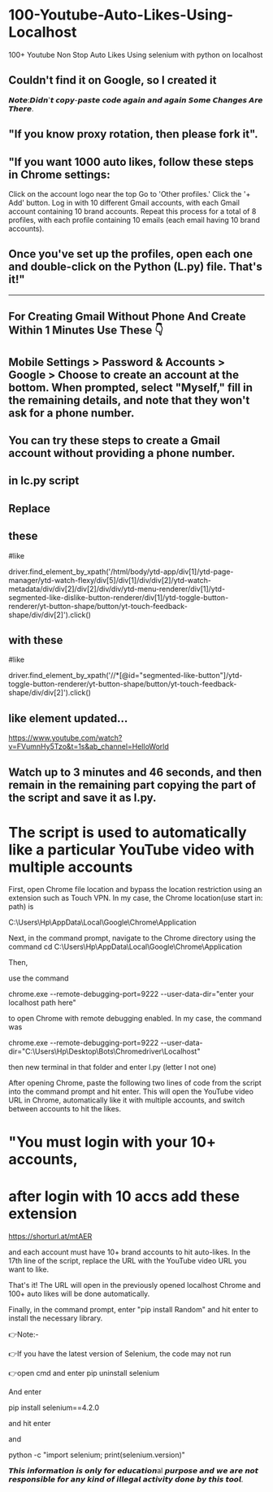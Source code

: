 # 100-Youtube-Auto-Likes-Using-Localhost

100+ Youtube Non Stop Auto Likes Using selenium with python on localhost

## Couldn't find it on Google, so I created it

𝙉𝙤𝙩𝙚:𝘿𝙞𝙙𝙣'𝙩 𝙘𝙤𝙥𝙮-𝙥𝙖𝙨𝙩𝙚 𝙘𝙤𝙙𝙚 𝙖𝙜𝙖𝙞𝙣 𝙖𝙣𝙙 𝙖𝙜𝙖𝙞𝙣 𝙎𝙤𝙢𝙚 𝘾𝙝𝙖𝙣𝙜𝙚𝙨 𝘼𝙧𝙚 𝙏𝙝𝙚𝙧𝙚.

## "If you know proxy rotation, then please fork it".

## "If you want 1000 auto likes, follow these steps in Chrome settings:

Click on the account logo near the top
Go to 'Other profiles.'
Click the '+ Add' button.
Log in with 10 different Gmail accounts, with each Gmail account containing 10 brand accounts.
Repeat this process for a total of 8 profiles, with each profile containing 10 emails (each email having 10 brand accounts).

## Once you've set up the profiles, open each one and double-click on the Python (L.py) file. That's it!"

--------------------------------------------------------------------------------------------------------------------------------

## For Creating Gmail Without Phone And Create Within 1 Minutes Use These 👇

## Mobile Settings > Password & Accounts > Google > Choose to create an account at the bottom. When prompted, select "Myself," fill in the remaining details, and note that they won't ask for a phone number.

## You can try these steps to create a Gmail account without providing a phone number.

## in lc.py script

## Replace 
## these  

#like 

driver.find_element_by_xpath('/html/body/ytd-app/div[1]/ytd-page-manager/ytd-watch-flexy/div[5]/div[1]/div/div[2]/ytd-watch-metadata/div/div[2]/div[2]/div/div/ytd-menu-renderer/div[1]/ytd-segmented-like-dislike-button-renderer/div[1]/ytd-toggle-button-renderer/yt-button-shape/button/yt-touch-feedback-shape/div/div[2]').click() 


## with these

#like

driver.find_element_by_xpath('//*[@id="segmented-like-button"]/ytd-toggle-button-renderer/yt-button-shape/button/yt-touch-feedback-shape/div/div[2]').click()

## like element updated...

https://www.youtube.com/watch?v=FVumnHy5Tzo&t=1s&ab_channel=HelloWorld

## Watch up to 3 minutes and 46 seconds, and then remain in the remaining part copying the part of the script and save it as l.py. 

# The script is used to automatically like a particular YouTube video with multiple accounts

First, open Chrome file location and bypass the location restriction using an extension such as Touch VPN. In my case, the Chrome location(use start in: path)  is

C:\Users\Hp\AppData\Local\Google\Chrome\Application

Next, in the command prompt, navigate to the Chrome directory using the command cd C:\Users\Hp\AppData\Local\Google\Chrome\Application

Then, 

use the command

chrome.exe --remote-debugging-port=9222 --user-data-dir="enter your localhost path here" 
  
to open Chrome with remote debugging enabled. In my case, the command was
  
chrome.exe --remote-debugging-port=9222 --user-data-dir="C:\Users\Hp\Desktop\Bots\Chromedriver\Localhost" 

then new terminal in that folder and enter l.py (letter l not one)

After opening Chrome, paste the following two lines of code from the script into the command prompt and hit enter. This will open the YouTube video URL in Chrome, automatically like it with multiple accounts, and switch between accounts to hit the likes.

# "You must login with your 10+ accounts,

# after login with 10 accs add these extension
https://shorturl.at/mtAER

and each account must have 10+ brand accounts to hit auto-likes. In the 17th line of the script, replace the URL with the YouTube video URL you want to like.

That's it! The URL will open in the previously opened localhost Chrome and 100+ auto likes will be done automatically.

Finally, in the command prompt, enter "pip install Random" and hit enter to install the necessary library.

👉Note:-

👉If you have the latest version of Selenium, the code may not run

👉open cmd and enter pip uninstall selenium

And enter

pip install selenium==4.2.0

and hit enter

and

python -c "import selenium; print(selenium.version)"

𝙏𝙝𝙞𝙨 𝙞𝙣𝙛𝙤𝙧𝙢𝙖𝙩𝙞𝙤𝙣 𝙞𝙨 𝙤𝙣𝙡𝙮 𝙛𝙤𝙧 𝙚𝙙𝙪𝙘𝙖𝙩𝙞𝙤𝙣al 𝙥𝙪𝙧𝙥𝙤𝙨𝙚 𝙖𝙣𝙙 𝙬𝙚 𝙖𝙧𝙚 𝙣𝙤𝙩 𝙧𝙚𝙨𝙥𝙤𝙣𝙨𝙞𝙗𝙡𝙚 𝙛𝙤𝙧 𝙖𝙣𝙮 𝙠𝙞𝙣𝙙 𝙤𝙛 𝙞𝙡𝙡𝙚𝙜𝙖𝙡 𝙖𝙘𝙩𝙞𝙫𝙞𝙩𝙮 𝙙𝙤𝙣𝙚 𝙗𝙮 𝙩𝙝𝙞𝙨 𝙩𝙤𝙤𝙡.

